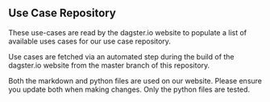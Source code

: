 ## Use Case Repository

These use-cases are read by the dagster.io website to populate a list of available uses cases for our use case repository.

Use cases are fetched via an automated step during the build of the dagster.io website from the master branch of this repository.

Both the markdown and python files are used on our website. Please ensure you update both when making changes. Only the python files are tested.
